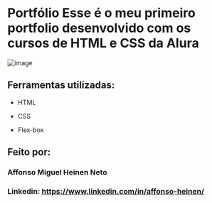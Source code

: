 # Portfólio Esse é o meu primeiro portfolio desenvolvido com os cursos de HTML e CSS da Alura

![image](https://user-images.githubusercontent.com/77756047/211304452-220fedf0-f91b-490f-8a65-a60ce860bc5c.png)

## Ferramentas utilizadas:

* HTML

* CSS

* Flex-box

## Feito por:

### Affonso Miguel Heinen Neto

### Linkedin: https://www.linkedin.com/in/affonso-heinen/
